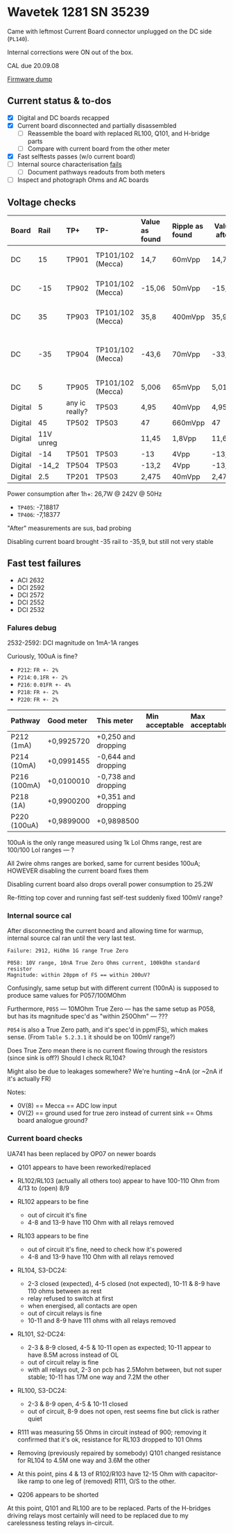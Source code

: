 # Wavetek 1281 SN 35239

Came with leftmost Current Board connector unplugged on the DC side (`PL140`).

Internal corrections were ON out of the box.

CAL due 20.09.08

[Firmware dump](fw/35239.nvram.bin)

## Current status & to-dos

- [x] Digital and DC boards recapped
- [x] Current board disconnected and partially disassembled
  - [ ] Reassemble the board with replaced RL100, Q101, and H-bridge parts
  - [ ] Compare with current board from the other meter
- [x] Fast selftests passes (w/o current board)
- [ ] Internal source characterisation [fails](#internal-source-cal)
  - [ ] Document pathways readouts from both meters
- [ ] Inspect and photograph Ohms and AC boards

## Voltage checks

| Board   | Rail      | TP+            | TP-               | Value as found | Ripple as found | Value after | Ripple after                       |
| :------ | :-------- | :------------- | :---------------- | :------------- | :-------------- | ----------- | ---------------------------------- |
| DC      | 15        | TP901          | TP101/102 (Mecca) | 14,7           | 60mVpp          | 14,727      | 100mVpp (?) / 0,44mVrms            |
| DC      | -15       | TP902          | TP101/102 (Mecca) | -15,06         | 50mVpp          | -15,06      | 100mVpp (?) / 0,4mVrms             |
| DC      | 35        | TP903          | TP101/102 (Mecca) | 35,8           | 400mVpp         | 35,91       | 120mVpp (?) / 0,4mVrms             |
| DC      | -35       | TP904          | TP101/102 (Mecca) | -43,6          | 70mVpp          | -33,4       | 300mVpp + sinusoidal (?) / 40mVrms |
| DC      | 5         | TP905          | TP101/102 (Mecca) | 5,006          | 65mVpp          | 5,01        | 100mVpp (?) /                      |
| Digital | 5         | any ic really? | TP503             | 4,95           | 40mVpp          | 4,95        |                                    |
| Digital | 45        | TP502          | TP503             | 47             | 660mVpp         | 47          | 660mVpp                            |
| Digital | 11V unreg |                |                   | 11,45          | 1,8Vpp          | 11,6        | 1,8Vpp                             |
| Digital | -14       | TP501          | TP503             | -13            | 4Vpp            | -13,25      |                                    |
| Digital | -14_2     | TP504          | TP503             | -13,2          | 4Vpp            | -13,5       |                                    |
| Digital | 2.5       | TP201          | TP503             | 2,475          | 40mVpp          | 2,475       |                                    |

Power consumption after 1h+: 26,7W @ 242V @ 50Hz

- `TP405`: -7,18817
- `TP406`: -7,18377

"After" measurements are sus, bad probing

Disabling current board brought -35 rail to -35,9, but still not very stable

## Fast test failures

- ACI 2632
- DCI 2592
- DCI 2572
- DCI 2552
- DCI 2532

### Falures debug

2532-2592: DCI magnitude on 1mA-1A ranges

Curiously, 100uA is fine?

- `P212`: `FR +- 2%`
- `P214`: `0.1FR +- 2%`
- `P216`: `0.01FR +- 4%`
- `P218`: `FR +- 2%`
- `P220`: `FR +- 2%`

| Pathway      | Good meter | This meter          | Min acceptable | Max acceptable |
| :----------- | :--------- | :------------------ | :------------- | :------------- |
| P212 (1mA)   | +0,9925720 | +0,250 and dropping |                |                |
| P214 (10mA)  | +0,0991455 | -0,644 and dropping |                |                |
| P216 (100mA) | +0,0100010 | -0,738 and dropping |                |                |
| P218 (1A)    | +0,9900200 | +0,351 and dropping |                |                |
| P220 (100uA) | +0,9899000 | +0,9898500          |                |                |

100uA is the only range measured using 1k LoI Ohms range, rest are 100/100 LoI ranges — ?

All 2wire ohms ranges are borked, same for current besides 100uA; HOWEVER disabling the current board fixes them

Disabling current board also drops overall power consumption to 25.2W

Re-fitting top cover and running fast self-test suddenly fixed 100mV range?

### Internal source cal

After disconnecting the current board and allowing time for warmup, internal source cal ran until the very last test.

`Failure: 2912, HiOhm 1G range True Zero`

```
P058: 10V range, 10nA True Zero Ohms current, 100kOhm standard resistor
Magnitude: within 20ppm of FS == within 200uV?
```

Confusingly, same setup but with different current (100nA) is supposed to produce same values for P057/100MOhm

Furthermore, `P055` — 10MOhm True Zero — has the same setup as P058, but has its magnitude spec'd as "within 250Ohm" — ???

`P054` is also a True Zero path, and it's spec'd in ppm(FS), which makes sense. (From `Table 5.2.3.1` it should be on 100mV range?)

Does True Zero mean there is no current flowing through the resistors (since sink is off?) Should I check RL104?

Might also be due to leakages somewhere? We're hunting ~4nA (or ~2nA if it's actually FR)

Notes:

- 0V(8) == Mecca == ADC low input
- 0V(2) == ground used for true zero instead of current sink == Ohms board analogue ground?

### Current board checks

UA741 has been replaced by OP07 on newer boards

- Q101 appears to have been reworked/replaced
- RL102/RL103 (actually all others too) appear to have 100-110 Ohm from 4/13 to (open) 8/9
- RL102 appears to be fine
  - out of circuit it's fine
  - 4-8 and 13-9 have 110 Ohm with all relays removed
- RL103 appears to be fine
  - out of circuit it's fine, need to check how it's powered
  - 4-8 and 13-9 have 110 Ohm with all relays removed
- RL104, S3-DC24:
  - 2-3 closed (expected), 4-5 closed (not expected), 10-11 & 8-9 have 110 ohms between as rest
  - relay refused to switch at first
  - when energised, all contacts are open
  - out of circuit relays is fine
  - 10-11 and 8-9 have 111 ohms with all relays removed
- RL101, S2-DC24:
  - 2-3 & 8-9 closed, 4-5 & 10-11 open as expected; 10-11 appear to have 8.5M across instead of OL
  - out of circuit relay is fine
  - with all relays out, 2-3 on pcb has 2.5Mohm between, but not super stable; 10-11 has 17M one way and 7.2M the other
- RL100, S3-DC24:
  - 2-3 & 8-9 open, 4-5 & 10-11 closed
  - out of circuit, 8-9 does not open, rest seems fine but click is rather quiet

- R111 was measuring 55 Ohms in circuit instead of 900; removing it confirmed that it's ok, resistance for RL103 dropped to 101 Ohms
- Removing (previously repaired by somebody) Q101 changed resistance for RL104 to 4.5M one way and 3.6M the other
- At this point, pins 4 & 13 of R102/R103 have 12-15 Ohm with capacitor-like ramp to one leg of (removed) R111, O/S to the other.
- Q206 appears to be shorted

At this point, Q101 and RL100 are to be replaced. Parts of the H-bridges driving relays most certainly will need to be replaced due to my carelessness testing relays in-circuit.

